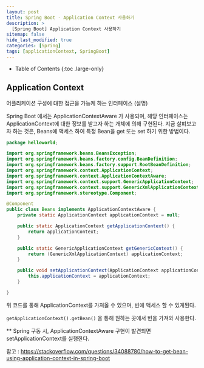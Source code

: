 ```yaml
---
layout: post
title: Spring Boot - Application Context 사용하기
description: >
  [Spring Boot] Application Context 사용하기
sitemap: false
hide_last_modified: true
categories: [Spring]
tags: [applicationContext, SpringBoot]
---
```


- Table of Contents
{:toc .large-only}

## Application Context

어플리케이션 구성에 대한 접근을 가능케 하는 인터페이스 (설명)

Spring Boot 에서는 ApplicationContextAware 가 사용되며, 해당 인터페이스는 ApplicationContext에 대한 정보를 받고자 하는 개체에 의해 구현된다. 지금 살펴보고자 하는 것은, Beans에 액세스 하여 특정 Bean을 get 또는 set 하기 위한 방법이다.

```java
package helloworld;

import org.springframework.beans.BeansException;
import org.springframework.beans.factory.config.BeanDefinition;
import org.springframework.beans.factory.support.RootBeanDefinition;
import org.springframework.context.ApplicationContext;
import org.springframework.context.ApplicationContextAware;
import org.springframework.context.support.GenericApplicationContext;
import org.springframework.context.support.GenericXmlApplicationContext;
import org.springframework.stereotype.Component;

@Component
public class Beans implements ApplicationContextAware {
	private static ApplicationContext applicationContext = null;

	public static ApplicationContext getApplicationContext() {
		return applicationContext;
	}

	public static GenericApplicationContext getGenericContext() {
		return (GenericXmlApplicationContext) applicationContext;
	}

	public void setApplicationContext(ApplicationContext applicationContext) throws BeansException {
		this.applicationContext = applicationContext;
	}

}
```

위 코드를 통해 ApplicationContext를 가져올 수 있으며, 빈에 액세스 할 수 있게된다.

`getApplicationContext().getBean()` 을 통해 원하는 곳에서 빈을 가져와 사용한다.

\*\* Spring 구동 시, ApplicationContextAware 구현이 발견되면 setApplicationContext를 실행한다.

참고 : https://stackoverflow.com/questions/34088780/how-to-get-bean-using-application-context-in-spring-boot
